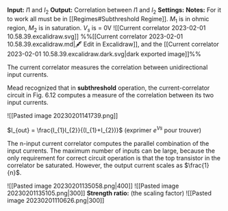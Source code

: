 
**Input:** $I1$ and $I_{2}$
**Output:** Correlation between $I1$ and $I_{2}$
**Settings:** 
**Notes:** For it to work all must be in [[Regimes#Subthreshold Regime]]. $M_{1}$ is in ohmic region, $M_{2}$ is in saturation. $V_{s}$ is = 0V
![[Current correlator 2023-02-01 10.58.39.excalidraw.svg]]
%%[[Current correlator 2023-02-01 10.58.39.excalidraw.md|🖋 Edit in Excalidraw]], and the [[Current correlator 2023-02-01 10.58.39.excalidraw.dark.svg|dark exported image]]%%

The current correlator measures the correlation between unidirectional input currents.

Mead recognized that in **subthreshold** operation, the current-correlator circuit in Fig. 6.12 computes a measure of the correlation between its two input currents. 



![[Pasted image 20230201141739.png]]

$I_{out} = \frac{I_{1}I_{2}}{(I_{1}+I_{2})}$
(exprimer $e^{Vs}$ pour trouver)

The n-input current correlator computes the parallel combination of the
input currents. The maximum number of inputs can be large, because the
only requirement for correct circuit operation is that the top transistor in the
correlator be saturated. However, the output current scales as $\frac{1}{n}$.

![[Pasted image 20230201135058.png|400]]
![[Pasted image 20230201135105.png|300]]
**Strength ratio:**
(the scaling factor)
![[Pasted image 20230201110626.png|300]]



